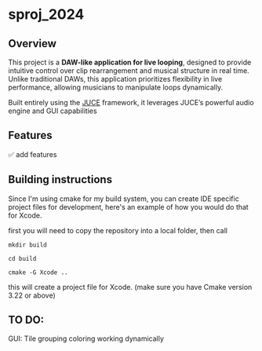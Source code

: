# sproj_2024
## Overview
This project is a **DAW-like application for live looping**, designed to provide intuitive control over clip rearrangement and musical structure in real time. Unlike traditional DAWs, this application prioritizes flexibility in live performance, allowing musicians to manipulate loops dynamically.

Built entirely using the [JUCE](https://github.com/juce-framework/JUCE) framework, it leverages JUCE’s powerful audio engine and GUI capabilities

## Features
✅ add features

## Building instructions

Since I'm using cmake for my build system, you can create IDE specific project files for development, here's an example of how you would do that for Xcode.

first you will need to copy the repository into a local folder, then call

`mkdir build`

`cd build`

`cmake -G Xcode ..`

this will create a project file for Xcode. (make sure you have Cmake version 3.22 or above)

## TO DO:

GUI:
  Tile grouping coloring working dynamically
